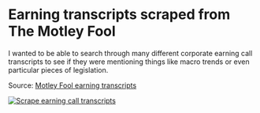 # Earning transcripts scraped from The Motley Fool

I wanted to be able to search through many different corporate earning call transcripts to see if they were mentioning things like macro trends or even particular pieces of legislation.

Source: [Motley Fool earning transcripts](https://www.fool.com/earnings-call-transcripts/)

[![Scrape earning call transcripts](https://github.com/jeremiak/motley-fool-earning-transcripts/actions/workflows/scrape.yml/badge.svg)](https://github.com/jeremiak/motley-fool-earning-transcripts/actions/workflows/scrape.yml)
